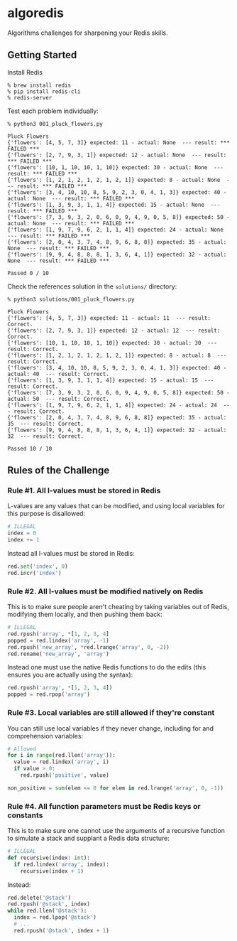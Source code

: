# algoredis
Algorithms challenges for sharpening your Redis skills.

## Getting Started

Install Redis

```
% brew install redis
% pip install redis-cli
% redis-server
```

Test each problem individually:

```
% python3 001_pluck_flowers.py

Pluck Flowers
{'flowers': [4, 5, 7, 3]} expected: 11 - actual: None  --- result: *** FAILED ***
{'flowers': [2, 7, 9, 3, 1]} expected: 12 - actual: None  --- result: *** FAILED ***
{'flowers': [10, 1, 10, 10, 1, 10]} expected: 30 - actual: None  --- result: *** FAILED ***
{'flowers': [1, 2, 1, 2, 1, 2, 1, 2, 1]} expected: 8 - actual: None  --- result: *** FAILED ***
{'flowers': [3, 4, 10, 10, 8, 5, 9, 2, 3, 0, 4, 1, 3]} expected: 40 - actual: None  --- result: *** FAILED ***
{'flowers': [1, 3, 9, 3, 1, 1, 4]} expected: 15 - actual: None  --- result: *** FAILED ***
{'flowers': [7, 3, 9, 3, 2, 0, 6, 0, 9, 4, 9, 0, 5, 8]} expected: 50 - actual: None  --- result: *** FAILED ***
{'flowers': [1, 9, 7, 9, 6, 2, 1, 1, 4]} expected: 24 - actual: None  --- result: *** FAILED ***
{'flowers': [2, 0, 4, 3, 7, 4, 8, 9, 6, 8, 8]} expected: 35 - actual: None  --- result: *** FAILED ***
{'flowers': [9, 9, 4, 8, 8, 8, 1, 3, 6, 4, 1]} expected: 32 - actual: None  --- result: *** FAILED ***

Passed 0 / 10
```

Check the references solution in the `solutions/` directory:

```
% python3 solutions/001_pluck_flowers.py

Pluck Flowers
{'flowers': [4, 5, 7, 3]} expected: 11 - actual: 11  --- result: Correct.
{'flowers': [2, 7, 9, 3, 1]} expected: 12 - actual: 12  --- result: Correct.
{'flowers': [10, 1, 10, 10, 1, 10]} expected: 30 - actual: 30  --- result: Correct.
{'flowers': [1, 2, 1, 2, 1, 2, 1, 2, 1]} expected: 8 - actual: 8  --- result: Correct.
{'flowers': [3, 4, 10, 10, 8, 5, 9, 2, 3, 0, 4, 1, 3]} expected: 40 - actual: 40  --- result: Correct.
{'flowers': [1, 3, 9, 3, 1, 1, 4]} expected: 15 - actual: 15  --- result: Correct.
{'flowers': [7, 3, 9, 3, 2, 0, 6, 0, 9, 4, 9, 0, 5, 8]} expected: 50 - actual: 50  --- result: Correct.
{'flowers': [1, 9, 7, 9, 6, 2, 1, 1, 4]} expected: 24 - actual: 24  --- result: Correct.
{'flowers': [2, 0, 4, 3, 7, 4, 8, 9, 6, 8, 8]} expected: 35 - actual: 35  --- result: Correct.
{'flowers': [9, 9, 4, 8, 8, 8, 1, 3, 6, 4, 1]} expected: 32 - actual: 32  --- result: Correct.

Passed 10 / 10
```

## Rules of the Challenge

### Rule #1. All l-values must be stored in Redis

L-values are any values that can be modified, and using local variables for this purpose is disallowed:

```python
# ILLEGAL
index = 0
index += 1
```

Instead all l-values must be stored in Redis:

```python
red.set('index', 0)
red.incr('index')
```

### Rule #2. All l-values must be modified natively on Redis

This is to make sure people aren't cheating by taking variables out of Redis, modifying them locally, and then pushing them back:

```python
# ILLEGAL
red.rpush('array', *[1, 2, 3, 4]
popped = red.lindex('array', -1)
red.rpush('new_array', *red.lrange('array', 0, -2))
red.rename('new_array', 'array')
```

Instead one must use the native Redis functions to do the edits (this ensures you are actually using the syntax):

```python
red.rpush('array', *[1, 2, 3, 4])
popped = red.rpop('array')
```

### Rule #3. Local variables are still allowed if they're constant

You can still use local variables if they never change, including for and comprehension variables:

```python
# Allowed
for i in range(red.llen('array')):
  value = red.lindex('array', i)
  if value > 0:
    red.rpush('positive', value)

non_positive = sum(elem <= 0 for elem in red.lrange('array', 0, -1))
```

### Rule #4. All function parameters must be Redis keys or constants

This is to make sure one cannot use the arguments of a recursive function to simulate a stack and supplant a Redis data structure:

```python
# ILLEGAL
def recursive(index: int):
  if red.lindex('array', index):
    recursive(index + 1)
```

Instead:

```python
red.delete('@stack')
red.rpush('@stack', index)
while red.llen('@stack'):
  index = red.lpop('@stack')
  # ...
  red.rpush('@stack', index + 1)
```
